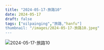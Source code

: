 ```yaml
---
title: "2024-05-17-旅路10"
date: 2024-05-17
draft: false
tags: ["oilpainging","旅路,"hanfu"]
thumbnail: "/images/2024-05-17-旅路10.jpeg"
---
```


![2024-05-17-旅路10](/images/2024-05-17-旅路10.jpeg)
